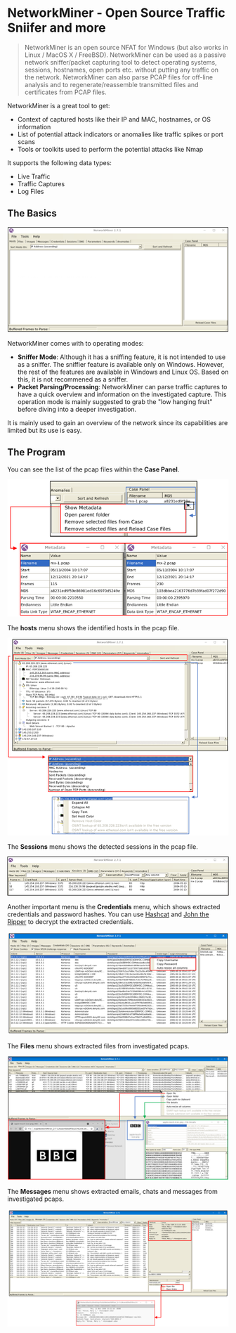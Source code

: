 # NetworkMiner - Open Source Traffic Sniifer and more
>NetworkMiner is an open source NFAT for Windows (but also works in Linux / MacOS X / FreeBSD). NetworkMiner can be used as a passive network sniffer/packet capturing tool to detect operating systems, sessions, hostnames, open ports etc. without putting any traffic on the network. NetworkMiner can also parse PCAP files for off-line analysis and to regenerate/reassemble transmitted files and certificates from PCAP files.


NetworkMiner is a great tool to get:

- Context of captured hosts like their IP and MAC, hostnames, or OS information
- List of potential attack indicators or anomalies like traffic spikes or port scans
- Tools or toolkits used to perform the potential attacks like Nmap

It supports the following data types:

- Live Traffic
- Traffic Captures
- Log Files

## The Basics

![Image](./NetworkMiner_Data/NetworkMinerMainPage.png)

NetworkMiner comes with to operating modes:

- **Sniffer Mode**: Although it has a sniffing feature, it is not intended to use as a sniffer. The sniffier feature is available only on Windows. However, the rest of the features are available in Windows and Linux OS. Based on this, it is not recommened as a sniffer.
- **Packet Parsing/Processing**: NetworkMiner can parse traffic captures to have a quick overview and information on the investigated capture. This operation mode is mainly suggested to grab the "low hanging fruit" before diving into a deeper investigation.
  
It is mainly used to gain an overview of the network since its capabilities are limited but its use is easy.

## The Program

You can see the list of the pcap files within the **Case Panel**.

![Image](./NetworkMiner_Data//NetworkMinerCase.png)

The **hosts** menu shows the identified hosts in the pcap file.

![Image](./NetworkMiner_Data/NetworkMinerHosts.png)

The **Sessions** menu shows the detected sessions in the pcap file.

![Image](./NetworkMiner_Data/NetworkMinerSessions.png)

Another important menu is the **Credentials** menu, which shows extracted credentials and password hashes. You can use [Hashcat](https://github.com/hashcat/hashcat) and [John the Ripper](https://github.com/openwall/john) to decrypt the extracted credentials.

![Image](./NetworkMiner_Data/NetworkMinerCredentials.png)

The **Files** menu shows extracted files from investigated pcaps.

![Image](./NetworkMiner_Data/NetworkMinerFiles.png)

The **Messages** menu shows extracted emails, chats and messages from investigated pcaps.

![Image](NetworkMiner_Data/NetworkMinerMessages.png)
